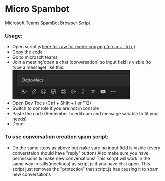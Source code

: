 # Micro Spambot
Microsoft Teams SpamBot Browser Script

### Usage:
* Open script.js [here for raw for easier copying (ctrl a + ctrl c)](https://raw.githubusercontent.com/Roki100/micro-spambot/master/script.js)
* Copy the code
* Go to microsoft teams
* Join a meeting/open a chat (conversation) so input field is visble (to type a message) like this: ![img](https://github.com/Roki100/micro-spambot/blob/master/img/1.png?raw=true)
* Open Dev Tools (Ctrl + Shift + I or F12)
* Switch to console if you are not in console
* Paste the code (Remember to edit num and message variable to fit your needs)
* Done!

### To use conversation creation spam script:
* Do the same steps as above but make sure no input field is visble (every converstaion should have "reply" button)
Also make sure you have permissions to make new conversations!
This script will work in the same way in calls(meetings) as script.js if you have chat open.
This script just removes the "protection" that script.js has causing it to spam new conversations
